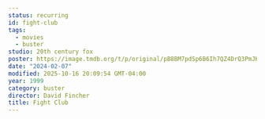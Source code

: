 ```yaml
---
status: recurring
id: fight-club
tags:
  - movies
  - buster
studio: 20th century fox
poster: https://image.tmdb.org/t/p/original/pB8BM7pdSp6B6Ih7QZ4DrQ3PmJK.jpg
date: "2024-02-07"
modified: 2025-10-16 20:09:54 GMT-04:00
year: 1999
category: buster
director: David Fincher
title: Fight Club
---
```

